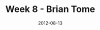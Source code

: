 ---
layout: music 
title: "Week 8 - Brian Tome"
series: "The Good Life"
date: 2012-08-13 
description: "Brian Tome talks about finding the good life in the midst of tension."
audio: "http://www.crossroads.net/players/media/hq/goodlife_08.mp3"
audio-duration: "39:22"
src: "http://www.crossroads.net/players/media/mediumHz/GoodLife_190x110.jpg"
---